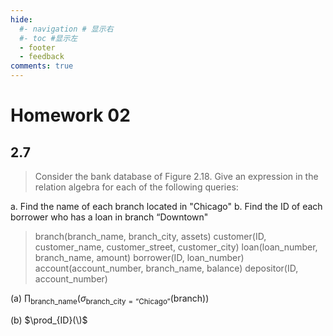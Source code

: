 ```yaml
---
hide:
  #- navigation # 显示右
  #- toc #显示左
  - footer
  - feedback
comments: true
--- 
```


# Homework 02

## 2.7

> Consider the bank database of Figure 2.18. Give an expression in the relation algebra for each of the following queries:
> 
 a. Find the name of each branch located in "Chicago"
 b. Find the ID of each borrower who has a loan in branch “Downtown"
>
> branch(branch_name, branch_city, assets)
> customer(ID, customer_name, customer_street, customer_city)
> loan(loan_number, branch_name, amount)
> borrower(ID, loan_number)
> account(account_number, branch_name, balance)
> depositor(ID, account_number)

(a) $\prod_{\text{branch\_name}}(\sigma_{\text{branch\_city}=\text{“Chicago”}}(\text{branch}))$

(b) $\prod_{ID}(\)$




